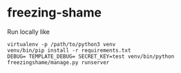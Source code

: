 freezing-shame
==============

Run locally like
```
virtualenv -p /path/to/python3 venv
venv/bin/pip install -r requirements.txt
DEBUG= TEMPLATE_DEBUG= SECRET_KEY=test venv/bin/python freezingshame/manage.py runserver
```
